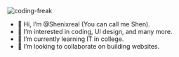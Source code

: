 ![coding-freak](https://user-images.githubusercontent.com/73876759/119557067-5657df00-bdbd-11eb-8655-90b5bf6af2ef.gif)

- 👋 Hi, I’m @Shenixreal (You can call me Shen).
- 👀 I’m interested in coding, UI design, and many more.
- 🌱 I’m currently learning IT in college.
- 💞️ I’m looking to collaborate on building websites.

<!---
Shenixreal/Shenixreal is a ✨ special ✨ repository because its `README.md` (this file) appears on your GitHub profile.
You can click the Preview link to take a look at your changes.
--->
<!--
- 📫 How to reach me ... get to know me.
--->
